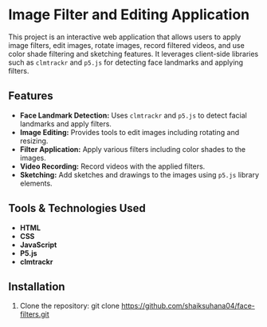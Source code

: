 # Image Filter and Editing Application

This project is an interactive web application that allows users to apply image filters, edit images, rotate images, record filtered videos, and use color shade filtering and sketching features. It leverages client-side libraries such as `clmtrackr` and `p5.js` for detecting face landmarks and applying filters.

## Features

- **Face Landmark Detection:** Uses `clmtrackr` and `p5.js` to detect facial landmarks and apply filters.
- **Image Editing:** Provides tools to edit images including rotating and resizing.
- **Filter Application:** Apply various filters including color shades to the images.
- **Video Recording:** Record videos with the applied filters.
- **Sketching:** Add sketches and drawings to the images using `p5.js` library elements.

## Tools & Technologies Used

- **HTML**
- **CSS**
- **JavaScript**
- **P5.js**
- **clmtrackr**

## Installation

1. Clone the repository:
   git clone https://github.com/shaiksuhana04/face-filters.git
